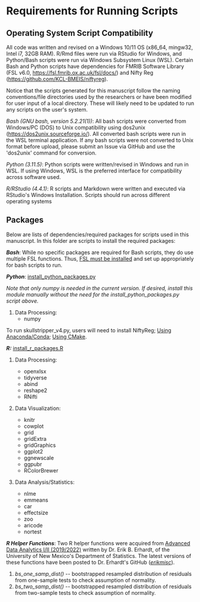 # Requirements for Running Scripts

## Operating System Script Compatibility
All code was written and revised on a Windows 10/11 OS (x86_64, mingw32, Intel i7, 32GB RAM). R/Rmd files were run via RStudio for Windows, and Python/Bash scripts were run via Windows Subsystem Linux (WSL). Certain Bash and Python scripts have dependencies for FMRIB Software Library (FSL v6.0, https://fsl.fmrib.ox.ac.uk/fsl/docs/) and Nifty Reg (https://github.com/KCL-BMEIS/niftyreg).

Notice that the scripts generated for this manuscript follow the naming conventions/file directories used by the researchers or have been modified for user input of a local directory. These will likely need to be updated to run any scripts on the user's system.   

_Bash (GNU bash, version 5.2.21(1))_: All bash scripts were converted from Windows/PC (DOS) to Unix compatibility using dos2unix (https://dos2unix.sourceforge.io/). All converted bash scripts were run in the WSL terminal application. If any bash scripts were not converted to Unix format before upload, please submit an Issue via GitHub and use the 'dos2unix' command for conversion.   

_Python (3.11.5)_: Python  scripts were written/revised in Windows and run in WSL. If using Windows,  WSL is the preferred interface for compatibility across software used.  

_R/RStudio (4.4.1)_: R scripts and Markdown were written and executed via RStudio's Windows Installation. Scripts should run across different operating systems

## Packages

Below are lists of dependencies/required packages for scripts used in this manuscript. In this folder are scripts to install the required packages:

**_Bash_**: While no specific packages are required for Bash scripts, they do use multiple FSL functions. Thus, [FSL must be installed](https://fsl.fmrib.ox.ac.uk/fsl/docs/#/) and set up appropriately for bash scripts to run.

**_Python_**: [install_python_packages.py](./install_python_packages.py)

_Note that only numpy is needed in the current version. If desired, install this module manually without the need for the install_python_packages.py script above._
  1) Data Processing:
       - numpy
    
To run skullstripper_v4.py, users will need to install NiftyReg; [Using Anaconda/Conda](https://anaconda.org/conda-forge/niftyreg); [Using CMake](https://www.greydongilmore.com/post/wsl_docs/niftyreg/).

**_R:_** [install_r_packages.R](./install_r_packages.R)

  1) Data Processing:
       - openxlsx
       - tidyverse
       - abind
       - reshape2
       - RNifti

  2) Data Visualization:
       - knitr
       - cowplot
       - grid
       - gridExtra
       - gridGraphics
       - ggplot2
       - ggnewscale
       - ggpubr
       - RColorBrewer

  3) Data Analysis/Statistics:
       - nlme
       - emmeans
       - car
       - effectsize
       - zoo
       - aricode
       - nortest


**_R Helper Functions_**:
Two R helper functions were acquired from [Advanced Data Analytics I/II (2019/2022)](https://statacumen.com/teaching/ada1/ada1-f19/) written by Dr. Erik B. Erhardt, of the University of New Mexico's Department of Statistics. The latest versions of these functions have been posted to Dr. Erhardt's GitHub ([_erikmisc_](https://github.com/erikerhardt/erikmisc/)).
1) _bs_one_samp_dist()_ -- bootstrapped resampled distribution of residuals from one-sample tests to check assumption of normality. 
2) _bs_two_samp_dist()_ -- bootstrapped resampled distribution of residuals from two-sample tests to check assumption of normality. 
